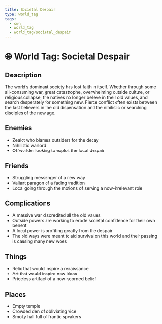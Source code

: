 ```yaml
---
title: Societal Despair
type: world_tag
tags:
  - swn
  - world_tag
  - world_tag/societal_despair
---
```

# 🌐 World Tag: Societal Despair

## Description
The world’s dominant society has lost faith in itself. Whether through some all-consuming war, great catastrophe, overwhelming outside culture, or religious collapse, the natives no longer believe in their old values, and search desperately for something new. Fierce conflict often exists between the last believers in the old dispensation and the nihilistic or searching disciples of the new age.
## Enemies
- Zealot who blames outsiders for the decay
- Nihilistic warlord
- Offworlder looking to exploit the local despair

## Friends
- Struggling messenger of a new way
- Valiant paragon of a fading tradition
- Local going through the motions of serving a now-irrelevant role

## Complications
- A massive war discredited all the old values
- Outside powers are working to erode societal confidence for their own benefit
- A local power is profiting greatly from the despair
- The old ways were meant to aid survival on this world and their passing is causing many new woes

## Things
- Relic that would inspire a renaissance
- Art that would inspire new ideas
- Priceless artifact of a now-scorned belief

## Places
- Empty temple
- Crowded den of obliviating vice
- Smoky hall full of frantic speakers

